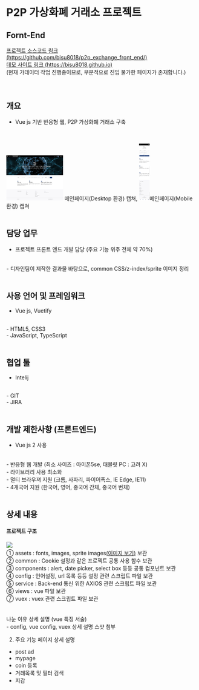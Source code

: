 # P2P 가상화폐 거래소 프로젝트
<h2>Fornt-End</h2>
<a href="https://github.com/bisu8018/p2p_exchange_front_end/">프로젝트 소스코드 링크 (https://github.com/bisu8018/p2p_exchange_front_end/)</a>
<br>
<a href="https://bisu8018.github.io/">데모 사이트 링크 (https://bisu8018.github.io)</a> 
<br>
(현재 가데이터 작업 진행중이므로, 부분적으로 진입 불가한 페이지가 존재합니다.)
<br>
<br>
<br>

## 개요
- Vue js 기반 반응형 웹, P2P 가상화폐 거래소 구축
<br>
<br>
<a href="images/main_page.png"><img src="images/main_page.png" style="width: 150px;"></a> 메인페이지(Desktop 환경) 캡쳐, 
<a href="images/main_page(mobile).png"><img src="images/main_page(mobile).png" style="height: 150px;"></a>메인페이지(Mobile 환경) 캡쳐
<br>
<br>

## 담당 업무
- 프로젝트 프론트 엔드 개발 담당 (주요 기능 위주 전체 약 70%)
<br>
- 디자인팀이 제작한 결과물 바탕으로, common CSS/z-index/sprite 이미지 정리
<br>
<br>

## 사용 언어 및 프레임워크
- Vue js, Vuetify
<br>
- HTML5, CSS3
<br>
- JavaScript, TypeScript
<br>
<br>

## 협업 툴
- Intelij
<br>
- GIT
<br>
- JIRA
<br>
<br>

## 개발 제한사항 (프론트엔드)
- Vue js 2 사용
<br>
- 반응형 웹 개발 (최소 사이즈 : 아이폰5se, 태블릿 PC : 고려 X)
<br>
- 라이브러리 사용 최소화
<br>
- 멀티 브라우져 지원 (크롬, 사파리, 파이어폭스, IE Edge, IE11)
<br>
- 4개국어 지원 (한국어, 영어, 중국어 간체, 중국어 번체)
<br>
<br>


## 상세 내용
<h4>프로젝트 구조</h4>
<image src="images/prj_structure.png" style="width: 150px;">
  <br>
  ① assets : fonts, images, sprite images<a href="img/sprite_image-2.232809dd.png">(이미지 보기)</a> 보관<br>
  ② common : Cookie 설정과 같은 프로젝트 공통 사용 함수 보관<br>
  ③ components : alert, date picker, select box 등등 공통 컴포넌트 보관<br>
  ④ config : 언어설정, url 목록 등등 설정 관련 스크립트 파일 보관<br>
  ⑤ service : Back-end 통신 위한 AXIOS 관련 스크립트 파일 보관<br>
  ⑥ views : vue 파일 보관<br>
  ⑦ vuex : vuex 관련 스크립트 파일 보관<br>
  <br>
  <br>
  나눈 이유 상세 설명 (vue 특징 서술)<br>
-  config, vue config, vuex 상세 설명 스샷 첨부<br>

2. 주요 기능 페이지 상세 설명
- post ad
- mypage
- coin 등록
- 거래목록 및 필터 검색
- 지갑


